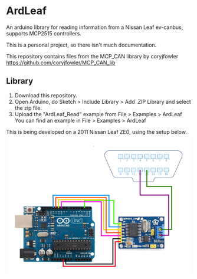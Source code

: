 # ArdLeaf
An arduino library for reading information from a Nissan Leaf ev-canbus, supports MCP2515 controllers.

This is a personal project, so there isn't much documentation.

This repository contains files from the MCP_CAN library by coryjfowler https://github.com/coryjfowler/MCP_CAN_lib

## Library
1. Download this repository.
2. Open Arduino, do Sketch > Include Library > Add .ZIP Library and select the zip file.
3. Upload the "ArdLeaf_Read" example from File > Examples > ArdLeaf
You can find an example in File > Examples > ArdLeaf

This is being developed on a 2011 Nissan Leaf ZE0, using the setup below.
![Wiring](images/wiring.jpg)